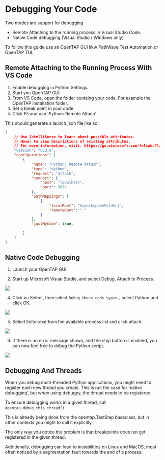 # Debugging Your Code

Two modes are support for debugging

- Remote Attaching to the running process in Visual Studio Code.
- Native Code debugging (Visual Studio / Windows only)

To follow this guide use an OpenTAP GUI likw PathWave Test Automation or OpenTAP TUI.

## Remote Attaching to the Running Process With VS Code

1. Enable debugging in Python Settings.
2. Start you OpenTAP GUI
3. From VS Code, open the folder containg your code. For example the OpenTAP installation folder.
4. Set a break point in your code
5. Click F5 and use 'Python: Remote Attach'

This should generate a launch.json file like so:
```json
{
    // Use IntelliSense to learn about possible attributes.
    // Hover to view descriptions of existing attributes.
    // For more information, visit: https://go.microsoft.com/fwlink/?linkid=830387
    "version": "0.2.0",
    "configurations": [
        {
            "name": "Python: Remote Attach",
            "type": "python",
            "request": "attach",
            "connect": {
                "host": "localhost",
                "port": 5678
            },
            "pathMappings": [
                {
                    "localRoot": "${workspaceFolder}",
                    "remoteRoot": "."
                }
            ],
            "justMyCode": true,
            
        } 
    ]
}

```

## Native Code Debugging
1. Launch your OpenTAP GUI.

2. Start up Microsoft Visual Studio, and select Debug, Attach to Process.

![](./Images/PythonDebug_AttachToProcess.png)

4. Click on Select, then select `Debug these code types:`, select Python and click OK.

![](./Images/PythonDebug_DebugTheseCodeTypes.png)

5. Select Editor.exe from the available process list and click attach.

![](./Images/PythonDebug_KeysightTapGuiExe.png)

6. If there is no error message shown, and the stop button is enabled, you can now feel free to debug the Python script.

![](./Images/PythonDebug_StopButtonEnabled.png)

## Debugging And Threads

When you debug multi-threaded Python applications, you might need to register each new thread you create. This is not the case for 'native debugging', but when using debugpy, the thread needs to be registered.

To ensure debugging works in a given thread, call ```opentap.debug_this_thread()```.

This is already being done from the opentap.TestStep baseclass, but in other contexts you might to call it explicitly.

The only way you notice the problem is that breakpoints does not get registered in the given thread. 

Additionally, debugging can lead to instabilities on Linux and MacOS, most often noticed by a segmentation fault towards the end of a process.
